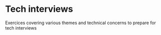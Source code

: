 # Tech interviews
 Exercices covering various themes and technical concerns to prepare for tech interviews 
